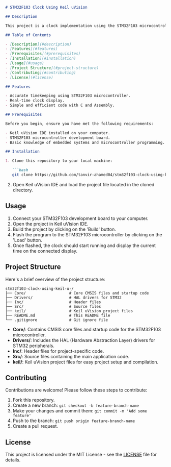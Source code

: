 ```markdown
# STM32F103 Clock Using Keil uVision

## Description

This project is a clock implementation using the STM32F103 microcontroller, programmed using Keil uVision IDE. The clock displays time on a connected display and is designed to provide accurate timekeeping functionalities. The project is primarily written in C with some Assembly code.

## Table of Contents

- [Description](#description)
- [Features](#features)
- [Prerequisites](#prerequisites)
- [Installation](#installation)
- [Usage](#usage)
- [Project Structure](#project-structure)
- [Contributing](#contributing)
- [License](#license)

## Features

- Accurate timekeeping using STM32F103 microcontroller.
- Real-time clock display.
- Simple and efficient code with C and Assembly.

## Prerequisites

Before you begin, ensure you have met the following requirements:

- Keil uVision IDE installed on your computer.
- STM32F103 microcontroller development board.
- Basic knowledge of embedded systems and microcontroller programming.

## Installation

1. Clone this repository to your local machine:

   ```bash
   git clone https://github.com/tanvir-ahamed04/stm32f103-clock-using-keil-u-.git
   ```

2. Open Keil uVision IDE and load the project file located in the cloned directory.

## Usage

1. Connect your STM32F103 development board to your computer.
2. Open the project in Keil uVision IDE.
3. Build the project by clicking on the 'Build' button.
4. Flash the program to the STM32F103 microcontroller by clicking on the 'Load' button.
5. Once flashed, the clock should start running and display the current time on the connected display.

## Project Structure

Here's a brief overview of the project structure:

```
stm32f103-clock-using-keil-u-/
├── Core/                   # Core CMSIS files and startup code
├── Drivers/                # HAL drivers for STM32
├── Inc/                    # Header files
├── Src/                    # Source files
├── keil/                   # Keil uVision project files
├── README.md               # This README file
└── .gitignore              # Git ignore file
```

- **Core/**: Contains CMSIS core files and startup code for the STM32F103 microcontroller.
- **Drivers/**: Includes the HAL (Hardware Abstraction Layer) drivers for STM32 peripherals.
- **Inc/**: Header files for project-specific code.
- **Src/**: Source files containing the main application code.
- **keil/**: Keil uVision project files for easy project setup and compilation.

## Contributing

Contributions are welcome! Please follow these steps to contribute:

1. Fork this repository.
2. Create a new branch: `git checkout -b feature-branch-name`
3. Make your changes and commit them: `git commit -m 'Add some feature'`
4. Push to the branch: `git push origin feature-branch-name`
5. Create a pull request.

## License

This project is licensed under the MIT License - see the [LICENSE](LICENSE) file for details.

```
